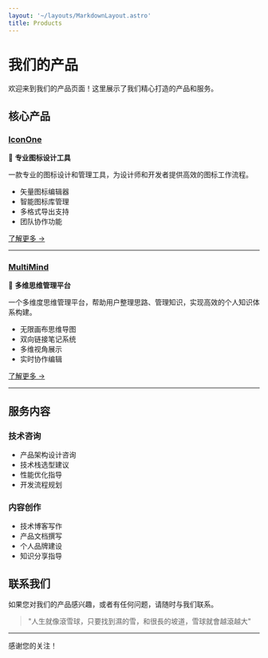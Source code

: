```yaml
---
layout: '~/layouts/MarkdownLayout.astro'
title: Products
---
```


# 我们的产品

欢迎来到我们的产品页面！这里展示了我们精心打造的产品和服务。

## 核心产品

### [IconOne](/products/iconone)
🎨 **专业图标设计工具**

一款专业的图标设计和管理工具，为设计师和开发者提供高效的图标工作流程。

- 矢量图标编辑器
- 智能图标库管理
- 多格式导出支持
- 团队协作功能

[了解更多 →](/products/iconone)

---

### [MultiMind](/products/multimind)
🧠 **多维思维管理平台**

一个多维度思维管理平台，帮助用户整理思路、管理知识，实现高效的个人知识体系构建。

- 无限画布思维导图
- 双向链接笔记系统
- 多维视角展示
- 实时协作编辑

[了解更多 →](/products/multimind)

---

## 服务内容

### 技术咨询
- 产品架构设计咨询
- 技术栈选型建议
- 性能优化指导
- 开发流程规划

### 内容创作
- 技术博客写作
- 产品文档撰写
- 个人品牌建设
- 知识分享指导

## 联系我们

如果您对我们的产品感兴趣，或者有任何问题，请随时与我们联系。

> "人生就像滾雪球，只要找到濕的雪，和很長的坡道，雪球就會越滾越大"

---

感谢您的关注！
